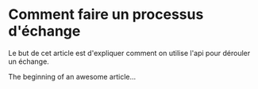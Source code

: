 # Comment faire un processus d'échange

Le but de cet article est d'expliquer comment on utilise l'api pour dérouler un échange.

The beginning of an awesome article...
